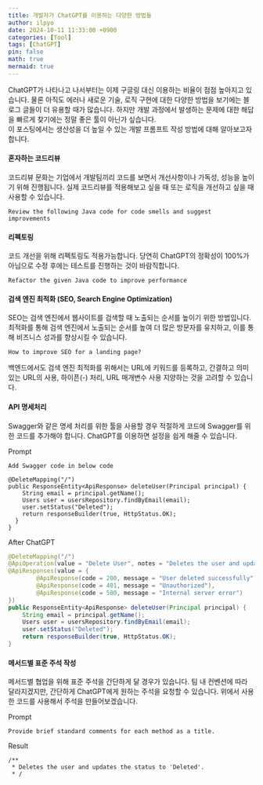 ```yaml
---
title: 개발자가 ChatGPT를 이용하는 다양한 방법들
author: ilpyo
date: 2024-10-11 11:33:00 +0900
categories: [Tool]
tags: [ChatGPT]
pin: false
math: true
mermaid: true
---
```


ChatGPT가 나타나고 나서부터는 이제 구글링 대신 이용하는 비율이 점점 높아지고 있습니다. 물론 아직도 에러나 새로운 기술, 로직 구현에 대한 다양한 방법을 보기에는 블로그 글들이 더 유용할 때가 많습니다. 하지만 개발 과정에서 발생하는 문제에 대한 해답을 빠르게 찾기에는  정말 좋은 툴이 아닌가 싶습니다.  
이 포스팅에서는 생산성을 더 높일 수 있는 개발 프롬프트 작성 방법에 대해 알아보고자 합니다.

#### 혼자하는 코드리뷰  
코드리뷰 문화는 기업에서 개발팀끼리 코드를 보면서 개선사항이나 가독성, 성능을 높이기 위해 진행됩니다. 실제 코드리뷰를 적용해보고 싶을 때 또는 로직을 개선하고 싶을 때 사용할 수 있습니다.
```
Review the following Java code for code smells and suggest improvements
```

#### 리펙토링  
코드 개선을 위해 리펙토링도 적용가능합니다. 당연히 ChatGPT의 정확성이 100%가 아님으로 수정 후에는 테스트를 진행하는 것이 바람직합니다.
```
Refactor the given Java code to improve performance
```

#### 검색 엔진 최적화 (SEO, Search Engine Optimization)  
SEO는 검색 엔진에서 웹사이트를 검색할 때 노출되는 순서를 높이기 위한 방법입니다. 최적화를 통해 검색 엔진에서 노출되는 순서를 높여 더 많은 방문자를 유치하고, 이를 통해 비즈니스 성과를 향상시킬 수 있습니다.
```
How to improve SEO for a landing page?
```
백엔드에서도 검색 엔진 최적화를 위해서는 URL에 키워드를 등록하고, 간결하고 의미있는 URL의 사용, 하이픈(-) 처리, URL 매개변수 사용 지양하는 것을 고려할 수 있습니다.

#### API 명세처리  
Swagger와 같은 명세 처리를 위한 툴을 사용할 경우 적절하게 코드에 Swagger를 위한 코드를 추가해야 합니다. ChatGPT를 이용하면 설정을 쉽게 해줄 수 있습니다.

Prompt
```
Add Swagger code in below code

@DeleteMapping("/")
public ResponseEntity<ApiResponse> deleteUser(Principal principal) {
    String email = principal.getName();
    Users user = usersRepository.findByEmail(email);
    user.setStatus("Deleted");
    return responseBuilder(true, HttpStatus.OK);
  }
}
```

After ChatGPT
```java
@DeleteMapping("/")
@ApiOperation(value = "Delete User", notes = "Deletes the user and updates the status to 'Deleted'")
@ApiResponses(value = {
        @ApiResponse(code = 200, message = "User deleted successfully"),
        @ApiResponse(code = 401, message = "Unauthorized"),
        @ApiResponse(code = 500, message = "Internal server error")
})
public ResponseEntity<ApiResponse> deleteUser(Principal principal) {
    String email = principal.getName();
    Users user = usersRepository.findByEmail(email);
    user.setStatus("Deleted");
    return responseBuilder(true, HttpStatus.OK);
}

```

#### 메서드별 표준 주석 작성
메서드별 협업을 위해 표준 주석을 간단하게 달 경우가 있습니다. 팀 내 컨벤션에 따라 달라지겠지만, 간단하게 ChatGPT에게 원하는 주석을 요청할 수 있습니다. 위에서 사용한 코드를 사용해서 주석을 만들어보겠습니다.

Prompt
```
Provide brief standard comments for each method as a title.
```

Result
```
/**
 * Deletes the user and updates the status to 'Deleted'.
 * /
```
